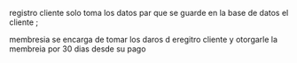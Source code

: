 registro cliente solo toma los datos par que se guarde en la base de datos el cliente ;

membresia se encarga de tomar los daros d eregitro cliente y otorgarle la membreia por 30 dias desde su pago

